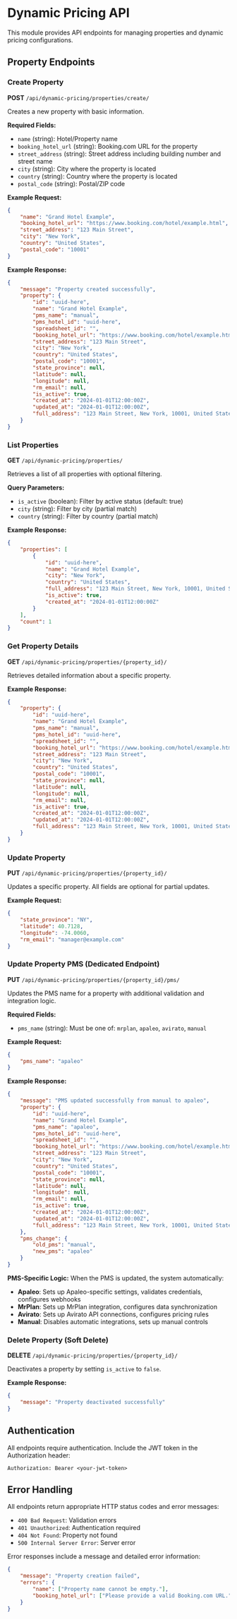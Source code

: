 # Dynamic Pricing API

This module provides API endpoints for managing properties and dynamic pricing configurations.

## Property Endpoints

### Create Property
**POST** `/api/dynamic-pricing/properties/create/`

Creates a new property with basic information.

**Required Fields:**
- `name` (string): Hotel/Property name
- `booking_hotel_url` (string): Booking.com URL for the property
- `street_address` (string): Street address including building number and street name
- `city` (string): City where the property is located
- `country` (string): Country where the property is located
- `postal_code` (string): Postal/ZIP code

**Example Request:**
```json
{
    "name": "Grand Hotel Example",
    "booking_hotel_url": "https://www.booking.com/hotel/example.html",
    "street_address": "123 Main Street",
    "city": "New York",
    "country": "United States",
    "postal_code": "10001"
}
```

**Example Response:**
```json
{
    "message": "Property created successfully",
    "property": {
        "id": "uuid-here",
        "name": "Grand Hotel Example",
        "pms_name": "manual",
        "pms_hotel_id": "uuid-here",
        "spreadsheet_id": "",
        "booking_hotel_url": "https://www.booking.com/hotel/example.html",
        "street_address": "123 Main Street",
        "city": "New York",
        "country": "United States",
        "postal_code": "10001",
        "state_province": null,
        "latitude": null,
        "longitude": null,
        "rm_email": null,
        "is_active": true,
        "created_at": "2024-01-01T12:00:00Z",
        "updated_at": "2024-01-01T12:00:00Z",
        "full_address": "123 Main Street, New York, 10001, United States"
    }
}
```

### List Properties
**GET** `/api/dynamic-pricing/properties/`

Retrieves a list of all properties with optional filtering.

**Query Parameters:**
- `is_active` (boolean): Filter by active status (default: true)
- `city` (string): Filter by city (partial match)
- `country` (string): Filter by country (partial match)

**Example Response:**
```json
{
    "properties": [
        {
            "id": "uuid-here",
            "name": "Grand Hotel Example",
            "city": "New York",
            "country": "United States",
            "full_address": "123 Main Street, New York, 10001, United States",
            "is_active": true,
            "created_at": "2024-01-01T12:00:00Z"
        }
    ],
    "count": 1
}
```

### Get Property Details
**GET** `/api/dynamic-pricing/properties/{property_id}/`

Retrieves detailed information about a specific property.

**Example Response:**
```json
{
    "property": {
        "id": "uuid-here",
        "name": "Grand Hotel Example",
        "pms_name": "manual",
        "pms_hotel_id": "uuid-here",
        "spreadsheet_id": "",
        "booking_hotel_url": "https://www.booking.com/hotel/example.html",
        "street_address": "123 Main Street",
        "city": "New York",
        "country": "United States",
        "postal_code": "10001",
        "state_province": null,
        "latitude": null,
        "longitude": null,
        "rm_email": null,
        "is_active": true,
        "created_at": "2024-01-01T12:00:00Z",
        "updated_at": "2024-01-01T12:00:00Z",
        "full_address": "123 Main Street, New York, 10001, United States"
    }
}
```

### Update Property
**PUT** `/api/dynamic-pricing/properties/{property_id}/`

Updates a specific property. All fields are optional for partial updates.

**Example Request:**
```json
{
    "state_province": "NY",
    "latitude": 40.7128,
    "longitude": -74.0060,
    "rm_email": "manager@example.com"
}
```

### Update Property PMS (Dedicated Endpoint)
**PUT** `/api/dynamic-pricing/properties/{property_id}/pms/`

Updates the PMS name for a property with additional validation and integration logic.

**Required Fields:**
- `pms_name` (string): Must be one of: `mrplan`, `apaleo`, `avirato`, `manual`

**Example Request:**
```json
{
    "pms_name": "apaleo"
}
```

**Example Response:**
```json
{
    "message": "PMS updated successfully from manual to apaleo",
    "property": {
        "id": "uuid-here",
        "name": "Grand Hotel Example",
        "pms_name": "apaleo",
        "pms_hotel_id": "uuid-here",
        "spreadsheet_id": "",
        "booking_hotel_url": "https://www.booking.com/hotel/example.html",
        "street_address": "123 Main Street",
        "city": "New York",
        "country": "United States",
        "postal_code": "10001",
        "state_province": null,
        "latitude": null,
        "longitude": null,
        "rm_email": null,
        "is_active": true,
        "created_at": "2024-01-01T12:00:00Z",
        "updated_at": "2024-01-01T12:00:00Z",
        "full_address": "123 Main Street, New York, 10001, United States"
    },
    "pms_change": {
        "old_pms": "manual",
        "new_pms": "apaleo"
    }
}
```

**PMS-Specific Logic:**
When the PMS is updated, the system automatically:
- **Apaleo**: Sets up Apaleo-specific settings, validates credentials, configures webhooks
- **MrPlan**: Sets up MrPlan integration, configures data synchronization
- **Avirato**: Sets up Avirato API connections, configures pricing rules
- **Manual**: Disables automatic integrations, sets up manual controls

### Delete Property (Soft Delete)
**DELETE** `/api/dynamic-pricing/properties/{property_id}/`

Deactivates a property by setting `is_active` to `false`.

**Example Response:**
```json
{
    "message": "Property deactivated successfully"
}
```

## Authentication

All endpoints require authentication. Include the JWT token in the Authorization header:

```
Authorization: Bearer <your-jwt-token>
```

## Error Handling

All endpoints return appropriate HTTP status codes and error messages:

- `400 Bad Request`: Validation errors
- `401 Unauthorized`: Authentication required
- `404 Not Found`: Property not found
- `500 Internal Server Error`: Server error

Error responses include a message and detailed error information:

```json
{
    "message": "Property creation failed",
    "errors": {
        "name": ["Property name cannot be empty."],
        "booking_hotel_url": ["Please provide a valid Booking.com URL."]
    }
}
``` 
